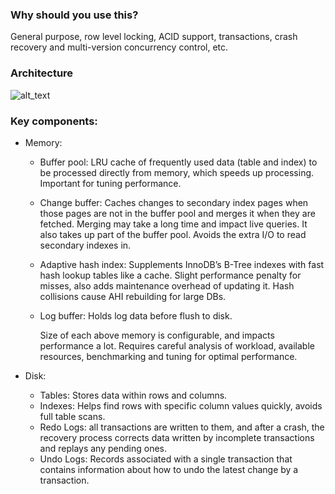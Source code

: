 ### Why should you use this?

General purpose, row level locking, ACID support, transactions, crash recovery and multi-version concurrency control, etc.


### Architecture

![alt_text](images/innodb_architecture.png "InnoDB components")


### Key components:

*   Memory:
    *   Buffer pool: LRU cache of frequently used data (table and index) to be processed directly from memory, which speeds up processing. Important for tuning performance.
    *   Change buffer: Caches changes to secondary index pages when those pages are not in the buffer pool and merges it when they are fetched. Merging may take a long time and impact live queries. It also takes up part of the buffer pool. Avoids the extra I/O to read secondary indexes in.
    *   Adaptive hash index: Supplements InnoDB’s B-Tree indexes with fast hash lookup tables like a cache. Slight performance penalty for misses, also adds maintenance overhead of updating it. Hash collisions cause AHI rebuilding for large DBs.
    *   Log buffer: Holds log data before flush to disk.

        Size of each above memory is configurable, and impacts performance a lot. Requires careful analysis of workload, available resources, benchmarking and tuning for optimal performance.

*   Disk:
    *   Tables: Stores data within rows and columns.
    *   Indexes: Helps find rows with specific column values quickly, avoids full table scans.
    *   Redo Logs: all transactions are written to them, and after a crash, the recovery process corrects data written by incomplete transactions and replays any pending ones.
    *   Undo Logs: Records associated with a single transaction that contains information about how to undo the latest change by a transaction.

